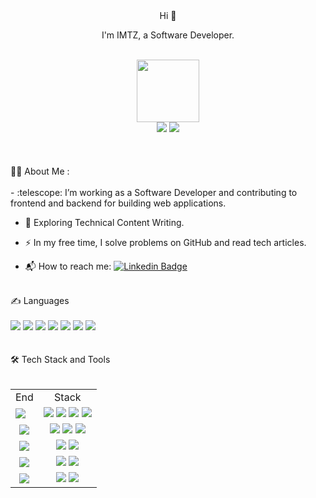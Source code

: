 <!-- BLOG-POST-LIST:START -->
<div id="header" align="center">
Hi 👋

I'm IMTZ, a Software Developer.
</div><br>
<div id="header" align="center">
  <img src="https://media.giphy.com/media/M9gbBd9nbDrOTu1Mqx/giphy.gif" width="100"/>
</div> 
<div id="header" align="center">
  <img src="https://img.shields.io/badge/@IMTZ__-blue?logo=linkedin&logoColor=white"/>
  <img src="https://img.shields.io/badge/@IMTZ__-black?logo=X&logoColor=blue" url="https://twitter.com/IMTZ__"/>
</div><br>

 <div align="center">
<!--   <img src="https://media.giphy.com/media/dWesBcTLavkZuG35MI/giphy.gif" width="600" height="300"/> -->
</div><br>
<div id="header" ><br>👨‍💻 About Me :</div><br>
- :telescope: I’m working as a Software Developer and contributing to frontend and backend for building web applications.

- :seedling: Exploring Technical Content Writing.

- :zap: In my free time, I solve problems on GitHub and read tech articles.

- 📬 How to reach me: [![Linkedin Badge](https://img.shields.io/badge/-@IMTZ__-blue?style=flat&logo=Linkedin&logoColor=white)](your-linkedin-url)
<div id="header" ><br>✍️ Languages</div><br>

<div id="header">
  <img src="https://img.shields.io/badge/HTML-orange?logo=HTML5&logoColor=white"/>
  <img src="https://img.shields.io/badge/JavaScript-yellow?logo=JavaScript&logoColor=white"/>
  <img src="https://img.shields.io/badge/TypeScript-blue?logo=TypeScript&logoColor=white"/>
  <img src="https://img.shields.io/badge/CSS-purple?logo=css3&logoColor=white"/>
  <img src="https://img.shields.io/badge/PyThon-darkblue?logo=Python&logoColor=yellow"/>
  <img src="https://img.shields.io/badge/Swift-white?logo=Swift&logoColor=black"/>
  <img src="https://img.shields.io/badge/PHP-violet?logo=php&logoColor=white"/>
</div><br>

<div id="header" ><br>🛠 Tech Stack and Tools</div><br> 
<table>
<tr><td align="center">End</td><td align="center">Stack</td></tr>
<tr><td><img src="https://img.shields.io/badge/Frontend-black?logo=&logoColor="/></td><td><img src="https://img.shields.io/badge/React-blue?logo=React&logoColor=white"/> <img src="https://img.shields.io/badge/Ionic-lightblue?logo=Ionic&logoColor=darkblue"/> <img src="https://img.shields.io/badge/Ant_Design-darkblue?logo=AntDesign&logoColor=white"/> <img src="https://img.shields.io/badge/Less-0789A9?logo=Less&logoColor=white"/></td></tr>
<tr><td align="center"><img src="https://img.shields.io/badge/Backend-black?logo=&logoColor="/></td><td align="center"><img src="https://img.shields.io/badge/Node-white?logo=Node.js&logoColor=darkgreen"/> <img src="https://img.shields.io/badge/Egg.js-darkgreen?logo=&logoColor=green"/> <img src="https://img.shields.io/badge/mongoDB-white?logo=mongoDB&logoColor=darkgreen"/></td></tr>
<tr><td align="center"><img src="https://img.shields.io/badge/Devops-black?logo=&logoColor="/></td><td align="center"><img src="https://img.shields.io/badge/GitHub_Actions-black?logo=GitHub&logoColor=white"/> <img src="https://img.shields.io/badge/Docker-white?logo=Docker&logoColor=blue"/></td></tr>
<tr><td align="center"><img src="https://img.shields.io/badge/IDE-black?logo=&logoColor="/></td><td align="center"><img src="https://img.shields.io/badge/VS_Code-blue?logo=VisualStudioCode&logoColor=white"/> <img src="https://img.shields.io/badge/PyCharm-grey?logo=PyCharm&logoColor=white"/></td> </tr>
<tr><td align="center"><img src="https://img.shields.io/badge/Ohter-black?logo=&logoColor="/></td><td align="center"><img src="https://img.shields.io/badge/Git-black?logo=Git&logoColor=orange"/> <img src="https://img.shields.io/badge/GitHub-black?logo=GitHub&logoColor=white"/></td></tr>
</table>
<!-- BLOG-POST-LIST:END -->
